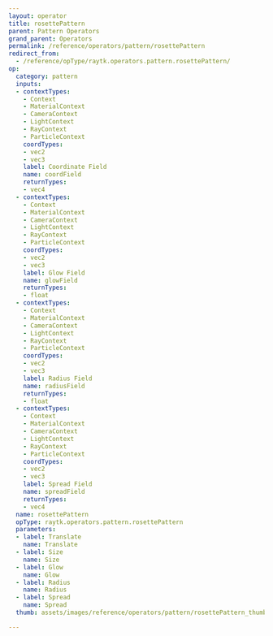 ```yaml
---
layout: operator
title: rosettePattern
parent: Pattern Operators
grand_parent: Operators
permalink: /reference/operators/pattern/rosettePattern
redirect_from:
  - /reference/opType/raytk.operators.pattern.rosettePattern/
op:
  category: pattern
  inputs:
  - contextTypes:
    - Context
    - MaterialContext
    - CameraContext
    - LightContext
    - RayContext
    - ParticleContext
    coordTypes:
    - vec2
    - vec3
    label: Coordinate Field
    name: coordField
    returnTypes:
    - vec4
  - contextTypes:
    - Context
    - MaterialContext
    - CameraContext
    - LightContext
    - RayContext
    - ParticleContext
    coordTypes:
    - vec2
    - vec3
    label: Glow Field
    name: glowField
    returnTypes:
    - float
  - contextTypes:
    - Context
    - MaterialContext
    - CameraContext
    - LightContext
    - RayContext
    - ParticleContext
    coordTypes:
    - vec2
    - vec3
    label: Radius Field
    name: radiusField
    returnTypes:
    - float
  - contextTypes:
    - Context
    - MaterialContext
    - CameraContext
    - LightContext
    - RayContext
    - ParticleContext
    coordTypes:
    - vec2
    - vec3
    label: Spread Field
    name: spreadField
    returnTypes:
    - vec4
  name: rosettePattern
  opType: raytk.operators.pattern.rosettePattern
  parameters:
  - label: Translate
    name: Translate
  - label: Size
    name: Size
  - label: Glow
    name: Glow
  - label: Radius
    name: Radius
  - label: Spread
    name: Spread
  thumb: assets/images/reference/operators/pattern/rosettePattern_thumb.png

---
```

